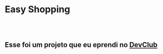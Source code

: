 <h1>Easy Shopping</h1>
<br>
<br>
<h2>Esse foi um projeto que eu eprendi no <a href="https://rodolfomori.com.br/devclub">DevClub</a></h2>

